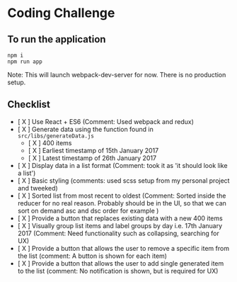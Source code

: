 # Coding Challenge

## To run the application

```
npm i
npm run app
```

Note: This will launch webpack-dev-server for now. There is no production setup. 

## Checklist 

- [ X ] Use React + ES6 (Comment: Used webpack and redux)
- [ X ] Generate data using the function found in `src/libs/generateData.js`
  - [ X ] 400 items
  - [ X ] Earliest timestamp of 15th January 2017
  - [ X ] Latest timestamp of 26th January 2017
- [ X ] Display data in a list format (Comment: took it as 'it should look like a list')
- [ X ] Basic styling (comments: used scss setup from my personal project and tweeked)
- [ X ] Sorted list from most recent to oldest (Comment: Sorted inside the reducer for no real reason. Probably should be in the UI, so that we can sort on demand asc and dsc order for example )
- [ X ] Provide a button that replaces existing data with a new 400 items
- [ X ] Visually group list items and label groups by day i.e. 17th January 2017 (Comment: Need functionality such as collapsing, searching for UX)
- [ X ] Provide a button that allows the user to remove a specific item from the list (comment: A button is shown for each item)
- [ X ] Provide a button that allows the user to add single generated item to the list (comment: No notification is shown, but is required for UX)

